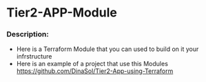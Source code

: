 # Tier2-APP-Module
  ### Description:
  - Here is a Terraform Module that you can used to build on it your infrstructure
  - Here is an example of a project that use this Modules https://github.com/DinaSol/Tier2-App-using-Terraform
